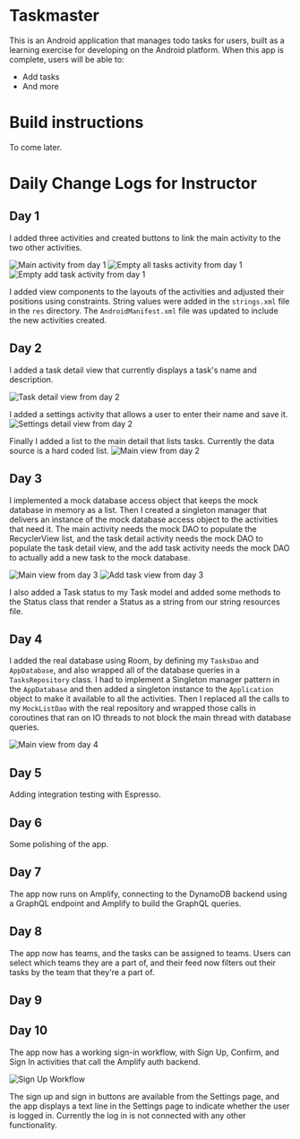 # Taskmaster

This is an Android application that manages todo tasks for users, built as a learning exercise for developing on the Android platform. When this app is complete, users will be able to:

- Add tasks
- And more

# Build instructions

To come later.

# Daily Change Logs for Instructor

## Day 1

I added three activities and created buttons to link the main activity to the two other activities.

![Main activity from day 1](screenshots/day-1-main-activity.jpg)
![Empty all tasks activity from day 1](screenshots/day-1-empty-all-tasks.jpg)
![Empty add task activity from day 1](screenshots/day-1-empty-add-tasks.jpg)

I added view components to the layouts of the activities and adjusted their positions using constraints. String values were added in the `strings.xml` file in the `res` directory. The `AndroidManifest.xml` file was updated to include the new activities created.

## Day 2

I added a task detail view that currently displays a task's name and description.

![Task detail view from day 2](screenshots/day-2-task-detail.jpg)

I added a settings activity that allows a user to enter their name and save it.
![Settings detail view from day 2](screenshots/day-2-settings-detail.jpg)

Finally I added a list to the main detail that lists tasks. Currently the data source is a hard coded list.
![Main view from day 2](screenshots/day-2-main-task-list.jpg)

## Day 3

I implemented a mock database access object that keeps the mock database in memory as a list. Then I created a singleton manager that delivers an instance of the mock database access object to the activities that need it. The main activity needs the mock DAO to populate the RecyclerView list, and the task detail activity needs the mock DAO to populate the task detail view, and the add task activity needs the mock DAO to actually add a new task to the mock database.

![Main view from day 3](screenshots/day-3-main-task-list.jpg)
![Add task view from day 3](screenshots/day-3-add-task.jpg)

I also added a Task status to my Task model and added some methods to the Status class that render a Status as a string from our string resources file.

## Day 4

I added the real database using Room, by defining my `TasksDao` and `AppDatabase`, and also wrapped all of the database queries in a `TasksRepository` class. I had to implement a Singleton manager pattern in the `AppDatabase` and then added a singleton instance to the `Application` object to make it available to all the activities. Then I replaced all the calls to my `MockListDao` with the real repository and wrapped those calls in coroutines that ran on IO threads to not block the main thread with database queries.

![Main view from day 4](screenshots/day-4-main-task-list.png)

## Day 5

Adding integration testing with Espresso.

## Day 6

Some polishing of the app.

## Day 7

The app now runs on Amplify, connecting to the DynamoDB backend using a GraphQL endpoint and Amplify to build the GraphQL queries.

## Day 8

The app now has teams, and the tasks can be assigned to teams. Users can select which teams they are a part of, and their feed now filters out their tasks by the team that they're a part of.

## Day 9

## Day 10

The app now has a working sign-in workflow, with Sign Up, Confirm, and Sign In activities that call the Amplify auth backend.

![Sign Up Workflow](./screenshots/day-10-sign-in-workflow.png)

The sign up and sign in buttons are available from the Settings page, and the app displays a text line in the Settings page to indicate whether the user is logged in. Currently the log in is not connected with any other functionality.

